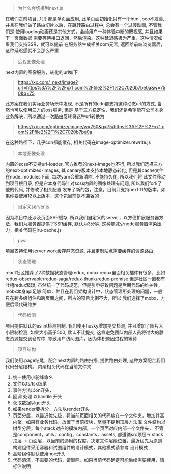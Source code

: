 > 为什么会切换到next.js

在我们之前项目, 几乎都是单页面应用, 此单页面初始化只有一个html, seo不友善, 
并且在我们做了路由切片以后，在跳转路由过程中, 总会有一个过渡动画, 不管我们是
使用loading动画还是其他方式，会给用户一种体验中断的既视感, 并且如果下一页面数据
需要等待接口返回，然后渲染。这种延迟感极为严重，这种情况如果我们支持SSR，就可以提前
在服务器生成相关dom元素, 返回给前端浏览器后，这种延迟感就不会那么严重

> 远程图像处理

next内置的图像服务，转化的url如下
> https://xx.com/_next/image?url=https%3A%2F%2Fxx1.com%2Ffile2%2F1%2C7020b7be0a&w=750&q=75

此方案在我们实际业务场景中发现, 不是所有的cdn都支持这种动态url的方式, 当然也可以使用三方的oss服务, 但是
基于三方稳定性，我们还是希望能在公司本身业务解决，所以通过一次路由反转将这种url转换为

> https://xx.com/optimize/image/w=750&q=75/https%3A%2F%2Fxx1.com%2Ffile2%2F1%2C7020b7be0a

在这种路径下，几乎cdn都能缓存, 相关代码在image-optimizer.rewrite.js

> 本地图像处理

内置的scss不支持url-loader, 官方推荐的next-image也不行, 所以我们选择三方的next-optimized-images, 其
canary版本支持本地静态转化, 但是其cache文件在node_modules下面, 每次yarn会重新清除, 不能持久化, 所以我们将
此文件移动到项目根目录, 但是它本身代码针对scss内置的图像处理有问题, 所以我们fork了他的代码, 并修改了相关配置
发布了新的包，注意，目前只支持next 11的版本，如果你要使用12以上版本，这个包目前是不兼容的

> 自定义server.js

因为项目中还涉及页面SSR缓存, 所以我们自定义的server，以方便扩展服务器方法，我们为服务器提供了SSR缓存, 默认为3分钟,
这种能减少node服务器渲染压力，相关代码在lru-cache.js

> pwa

项目支持使用server work缓存静态资源, 并且定制站点需要缓存的资源路由

> 状态管理

react社区推荐了2种数据状态管理redux, mobx
redux里面相关插件有很多，比如redux-observable/redux-saga/redux-thunk/redux-promise
但是社区一直都有吐槽redux繁琐, 虽然统一了代码规范，但是引申导致问题是后期代码的维护性，mobx本身api足够
简单，并且在我们架构设计中，状态管理所处理的问题，一般只在跨多级组件和跨页面之间，所占的项目比例不大，所以
我们选择了mobx，方便后续代码维护

> 代码检测

项目提供默认的eslint检测机制, 我们使用husky增加提交检测, 并且增加了图片大小限制检测, 如果大小高于500,
默认不让提交, 这样避免团队内部人员将过大的静态资源提交到仓库中, 导致用户访问图片，因为体积原因过程的等待

> 项目结构

我们使用.page结尾，配合next内置的路由扫描, 提供路由处理, 这种方案配合我们代码分层结构。
内聚相关代码在当前文件夹
1. 统一使用小驼峰命名
2. 文件以ts/tsx结尾
3. 事件方法以on开头，
4. 回调 处理 以handle 开头
5. 获取数据以get开头
6. 如果render要拆分，方法以render开头
7. 页面分层，以最近优先级，将当前页面相关的代码放在一个文件夹，增加其高内聚，如果有业务代码，放置于当前模块，尽量不提到顶层方法库
   文件结构以树型分层，每个stack对应的模块内部，一个页面对应内部一个文件夹，
   不管是component，utils，config，constants，assets, 都遵循src顶层-> stack顶层 -> 页面层，以当前的通用的程度，决定文件层级位置，最近优先为原则
   构建组件采用容器和试图组件的设计模式，其他模式请参考 设计模式
8. 高阶组件默认使用hoc开头
9. 代码清洁，不需要的代码，请删除，如果当前代码确定可能后续需要使用，请标注说明

